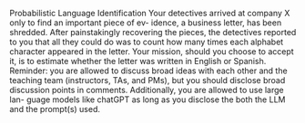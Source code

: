 Probabilistic Language Identification
Your detectives arrived at company X only to find an important piece of ev-
idence, a business letter, has been shredded. After painstakingly recovering
the pieces, the detectives reported to you that all they could do was to count
how many times each alphabet character appeared in the letter. Your mission,
should you choose to accept it, is to estimate whether the letter was written in
English or Spanish.
Reminder: you are allowed to discuss broad ideas with each other and
the teaching team (instructors, TAs, and PMs), but you should disclose broad
discussion points in comments. Additionally, you are allowed to use large lan-
guage models like chatGPT as long as you disclose the both the LLM and the
prompt(s) used.